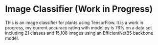 # Image Classifier (Work in Progress)

This is an image classifier for plants using TensorFlow. It is a work in progress, my current accuracy rating with model.py is 76% on
a data set including 21 classes and 15,108 images using an EfficientNetB5 backbone model. 
